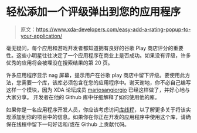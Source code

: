 # 轻松添加一个评级弹出到您的应用程序

> 原文：<https://www.xda-developers.com/easy-add-a-rating-popup-to-your-application/>

毫无疑问，每个应用和游戏开发者都知道拥有良好的谷歌 Play 商店评分的重要性。这些小明星往往决定了一个应用程序在商业上是否成功。如果没有评级，许多优秀的应用将会被埋没在搜索结果的第 20 页。

许多应用程序显示 nag 屏幕，提示用户在谷歌 play 商店中留下评级。要使用此方法，您需要一个库，该库必须包含在您的应用程序中。谢天谢地，你不必自己编写这样一个模块，因为 XDA 论坛成员 [mariosangiorgio](http://forum.xda-developers.com/member.php?u=5462531) 已经这样做了，并好心地与大家分享。 开发者在他的 Github 库中仔细解释了如何使用他的库。

如果你是一名应用程序开发人员，你应该考虑访问[库线程](http://forum.xda-developers.com/showthread.php?t=2564813)，以了解更多关于将该实现添加到你的项目中的信息。如果你在你正在开发的应用程序中使用这个库，请确保在线程中留下一句好话和/或在 Github 上贡献代码。